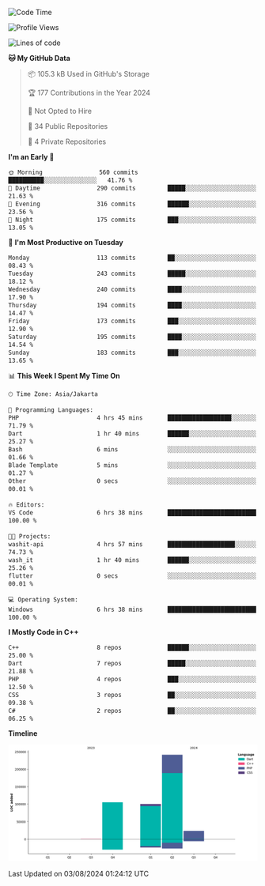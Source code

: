 <!--START_SECTION:waka-->
![Code Time](http://img.shields.io/badge/Code%20Time-148%20hrs%206%20mins-blue)

![Profile Views](http://img.shields.io/badge/Profile%20Views-11-blue)

![Lines of code](https://img.shields.io/badge/From%20Hello%20World%20I%27ve%20Written-470.0%20thousand%20lines%20of%20code-blue)

**🐱 My GitHub Data** 

> 📦 105.3 kB Used in GitHub's Storage 
 > 
> 🏆 177 Contributions in the Year 2024
 > 
> 🚫 Not Opted to Hire
 > 
> 📜 34 Public Repositories 
 > 
> 🔑 4 Private Repositories 
 > 
**I'm an Early 🐤** 

```text
🌞 Morning                560 commits         ██████████░░░░░░░░░░░░░░░   41.76 % 
🌆 Daytime                290 commits         █████░░░░░░░░░░░░░░░░░░░░   21.63 % 
🌃 Evening                316 commits         ██████░░░░░░░░░░░░░░░░░░░   23.56 % 
🌙 Night                  175 commits         ███░░░░░░░░░░░░░░░░░░░░░░   13.05 % 
```
📅 **I'm Most Productive on Tuesday** 

```text
Monday                   113 commits         ██░░░░░░░░░░░░░░░░░░░░░░░   08.43 % 
Tuesday                  243 commits         █████░░░░░░░░░░░░░░░░░░░░   18.12 % 
Wednesday                240 commits         ████░░░░░░░░░░░░░░░░░░░░░   17.90 % 
Thursday                 194 commits         ████░░░░░░░░░░░░░░░░░░░░░   14.47 % 
Friday                   173 commits         ███░░░░░░░░░░░░░░░░░░░░░░   12.90 % 
Saturday                 195 commits         ████░░░░░░░░░░░░░░░░░░░░░   14.54 % 
Sunday                   183 commits         ███░░░░░░░░░░░░░░░░░░░░░░   13.65 % 
```


📊 **This Week I Spent My Time On** 

```text
🕑︎ Time Zone: Asia/Jakarta

💬 Programming Languages: 
PHP                      4 hrs 45 mins       ██████████████████░░░░░░░   71.79 % 
Dart                     1 hr 40 mins        ██████░░░░░░░░░░░░░░░░░░░   25.27 % 
Bash                     6 mins              ░░░░░░░░░░░░░░░░░░░░░░░░░   01.66 % 
Blade Template           5 mins              ░░░░░░░░░░░░░░░░░░░░░░░░░   01.27 % 
Other                    0 secs              ░░░░░░░░░░░░░░░░░░░░░░░░░   00.01 % 

🔥 Editors: 
VS Code                  6 hrs 38 mins       █████████████████████████   100.00 % 

🐱‍💻 Projects: 
washit-api               4 hrs 57 mins       ███████████████████░░░░░░   74.73 % 
wash_it                  1 hr 40 mins        ██████░░░░░░░░░░░░░░░░░░░   25.26 % 
flutter                  0 secs              ░░░░░░░░░░░░░░░░░░░░░░░░░   00.01 % 

💻 Operating System: 
Windows                  6 hrs 38 mins       █████████████████████████   100.00 % 
```

**I Mostly Code in C++** 

```text
C++                      8 repos             ██████░░░░░░░░░░░░░░░░░░░   25.00 % 
Dart                     7 repos             █████░░░░░░░░░░░░░░░░░░░░   21.88 % 
PHP                      4 repos             ███░░░░░░░░░░░░░░░░░░░░░░   12.50 % 
CSS                      3 repos             ██░░░░░░░░░░░░░░░░░░░░░░░   09.38 % 
C#                       2 repos             ██░░░░░░░░░░░░░░░░░░░░░░░   06.25 % 
```



**Timeline**

![Lines of Code chart](https://raw.githubusercontent.com/PradiptaAhmad/PradiptaAhmad/main/assets/bar_graph.png)


 Last Updated on 03/08/2024 01:24:12 UTC
<!--END_SECTION:waka-->
